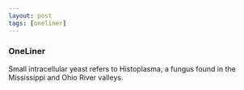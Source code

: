 ```yaml
---
layout: post
tags: [oneliner]
---
```



### OneLiner

Small intracellular yeast refers to Histoplasma, a fungus found in the Mississippi and Ohio River valleys.
